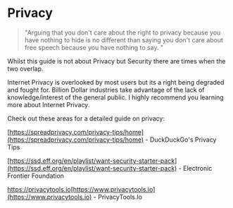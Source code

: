 # **Privacy**

> "Arguing that you don't care about the right to privacy because you have nothing to hide is no different than saying you don't care about free speech because you have nothing to say. "

Whilst this guide is not about Privacy but Security there are times when the two overlap.

Internet Privacy is overlooked by most users but its a right being degraded and fought for. Billion Dollar industries take advantage of the lack of knowledge/interest of the general public. I highly recommend you learning more about Internet Privacy. 



Check out these areas for a detailed guide on privacy:



[https://spreadprivacy.com/privacy-tips/home](https://spreadprivacy.com/privacy-tips/home) - DuckDuckGo's Privacy Tips

[https://ssd.eff.org/en/playlist/want-security-starter-pack](https://ssd.eff.org/en/playlist/want-security-starter-pack) - Electronic Frontier Foundation

https://privacytools.io[https://www.privacytools.io](https://www.privacytools.io) - PrivacyTools.Io 


